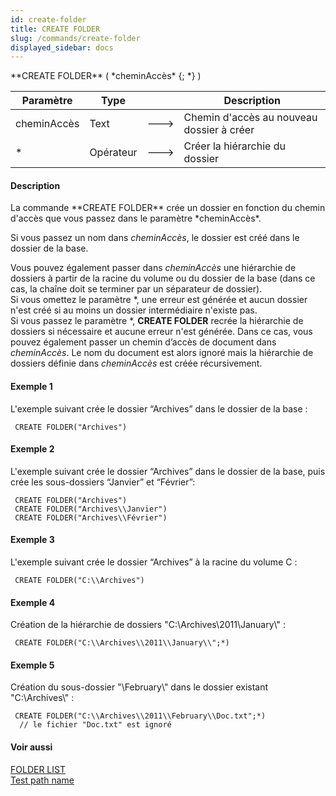```yaml
---
id: create-folder
title: CREATE FOLDER
slug: /commands/create-folder
displayed_sidebar: docs
---
```


<!--REF #_command_.CREATE FOLDER.Syntax-->**CREATE FOLDER** ( *cheminAccès* {; *} )<!-- END REF-->
<!--REF #_command_.CREATE FOLDER.Params-->
| Paramètre | Type |  | Description |
| --- | --- | --- | --- |
| cheminAccès | Text | &#x1F852; | Chemin d'accès au nouveau dossier à créer |
| * | Opérateur | &#x1F852; | Créer la hiérarchie du dossier |

<!-- END REF-->

#### Description 

<!--REF #_command_.CREATE FOLDER.Summary-->La commande **CREATE FOLDER** crée un dossier en fonction du chemin d'accès que vous passez dans le paramètre *cheminAccès*.<!-- END REF-->

Si vous passez un nom dans *cheminAccès*, le dossier est créé dans le dossier de la base. 

Vous pouvez également passer dans *cheminAccès* une hiérarchie de dossiers à partir de la racine du volume ou du dossier de la base (dans ce cas, la chaîne doit se terminer par un séparateur de dossier).   
Si vous omettez le paramètre \*, une erreur est générée et aucun dossier n'est créé si au moins un dossier intermédiaire n'existe pas.   
Si vous passez le paramètre \*, **CREATE FOLDER** recrée la hiérarchie de dossiers si nécessaire et aucune erreur n'est générée. Dans ce cas, vous pouvez également passer un chemin d’accès de document dans *cheminAccès*. Le nom du document est alors ignoré mais la hiérarchie de dossiers définie dans *cheminAccès* est créée récursivement. 

#### Exemple 1 

L'exemple suivant crée le dossier “Archives” dans le dossier de la base :

```4d
 CREATE FOLDER("Archives")
```

#### Exemple 2 

L'exemple suivant crée le dossier “Archives” dans le dossier de la base, puis crée les sous-dossiers “Janvier” et “Février”:

```4d
 CREATE FOLDER("Archives")
 CREATE FOLDER("Archives\\Janvier")
 CREATE FOLDER("Archives\\Février")
```

#### Exemple 3 

L'exemple suivant crée le dossier “Archives” à la racine du volume C :

```4d
 CREATE FOLDER("C:\\Archives")
```

#### Exemple 4 

Création de la hiérarchie de dossiers "C:\\Archives\\2011\\January\\" : 

```4d
 CREATE FOLDER("C:\\Archives\\2011\\January\\";*)
```

#### Exemple 5 

Création du sous-dossier "\\February\\" dans le dossier existant "C:\\Archives\\" : 

```4d
 CREATE FOLDER("C:\\Archives\\2011\\February\\Doc.txt";*)
  // le fichier "Doc.txt" est ignoré
```

#### Voir aussi 

[FOLDER LIST](folder-list.md)  
[Test path name](test-path-name.md)  